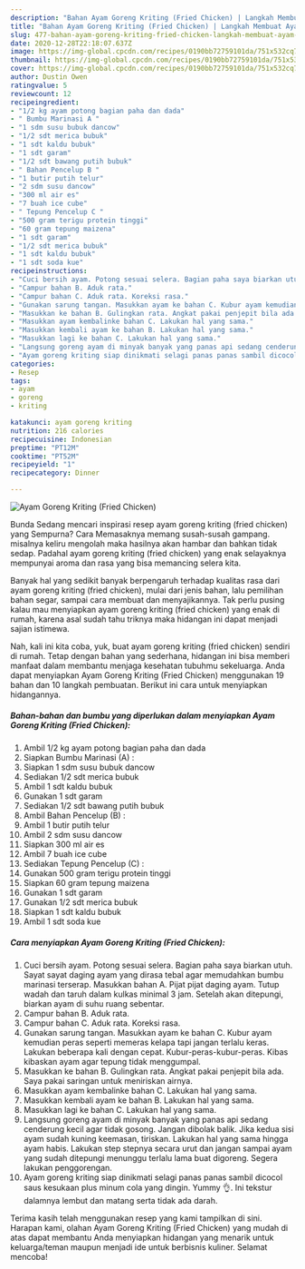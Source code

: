 ```yaml
---
description: "Bahan Ayam Goreng Kriting (Fried Chicken) | Langkah Membuat Ayam Goreng Kriting (Fried Chicken) Yang Lezat"
title: "Bahan Ayam Goreng Kriting (Fried Chicken) | Langkah Membuat Ayam Goreng Kriting (Fried Chicken) Yang Lezat"
slug: 477-bahan-ayam-goreng-kriting-fried-chicken-langkah-membuat-ayam-goreng-kriting-fried-chicken-yang-lezat
date: 2020-12-28T22:18:07.637Z
image: https://img-global.cpcdn.com/recipes/0190bb72759101da/751x532cq70/ayam-goreng-kriting-fried-chicken-foto-resep-utama.jpg
thumbnail: https://img-global.cpcdn.com/recipes/0190bb72759101da/751x532cq70/ayam-goreng-kriting-fried-chicken-foto-resep-utama.jpg
cover: https://img-global.cpcdn.com/recipes/0190bb72759101da/751x532cq70/ayam-goreng-kriting-fried-chicken-foto-resep-utama.jpg
author: Dustin Owen
ratingvalue: 5
reviewcount: 12
recipeingredient:
- "1/2 kg ayam potong bagian paha dan dada"
- " Bumbu Marinasi A "
- "1 sdm susu bubuk dancow"
- "1/2 sdt merica bubuk"
- "1 sdt kaldu bubuk"
- "1 sdt garam"
- "1/2 sdt bawang putih bubuk"
- " Bahan Pencelup B "
- "1 butir putih telur"
- "2 sdm susu dancow"
- "300 ml air es"
- "7 buah ice cube"
- " Tepung Pencelup C "
- "500 gram terigu protein tinggi"
- "60 gram tepung maizena"
- "1 sdt garam"
- "1/2 sdt merica bubuk"
- "1 sdt kaldu bubuk"
- "1 sdt soda kue"
recipeinstructions:
- "Cuci bersih ayam. Potong sesuai selera. Bagian paha saya biarkan utuh. Sayat sayat daging ayam yang dirasa tebal agar memudahkan bumbu marinasi terserap. Masukkan bahan A. Pijat pijat daging ayam. Tutup wadah dan taruh dalam kulkas minimal 3 jam. Setelah akan ditepungi, biarkan ayam di suhu ruang sebentar."
- "Campur bahan B. Aduk rata."
- "Campur bahan C. Aduk rata. Koreksi rasa."
- "Gunakan sarung tangan. Masukkan ayam ke bahan C. Kubur ayam kemudian peras seperti memeras kelapa tapi jangan terlalu keras. Lakukan beberapa kali dengan cepat. Kubur-peras-kubur-peras. Kibas kibaskan ayam agar tepung tidak menggumpal."
- "Masukkan ke bahan B. Gulingkan rata. Angkat pakai penjepit bila ada. Saya pakai saringan untuk meniriskan airnya."
- "Masukkan ayam kembalinke bahan C. Lakukan hal yang sama."
- "Masukkan kembali ayam ke bahan B. Lakukan hal yang sama."
- "Masukkan lagi ke bahan C. Lakukan hal yang sama."
- "Langsung goreng ayam di minyak banyak yang panas api sedang cenderung kecil agar tidak gosong. Jangan dibolak balik. Jika kedua sisi ayam sudah kuning keemasan, tiriskan. Lakukan hal yang sama hingga ayam habis. Lakukan step stepnya secara urut dan jangan sampai ayam yang sudah ditepungi menunggu terlalu lama buat digoreng. Segera lakukan penggorengan."
- "Ayam goreng kriting siap dinikmati selagi panas panas sambil dicocol saus kesukaan plus minum cola yang dingin. Yummy 👌. Ini tekstur dalamnya lembut dan matang serta tidak ada darah."
categories:
- Resep
tags:
- ayam
- goreng
- kriting

katakunci: ayam goreng kriting 
nutrition: 216 calories
recipecuisine: Indonesian
preptime: "PT12M"
cooktime: "PT52M"
recipeyield: "1"
recipecategory: Dinner

---
```



![Ayam Goreng Kriting (Fried Chicken)](https://img-global.cpcdn.com/recipes/0190bb72759101da/751x532cq70/ayam-goreng-kriting-fried-chicken-foto-resep-utama.jpg)

Bunda Sedang mencari inspirasi resep ayam goreng kriting (fried chicken) yang Sempurna? Cara Memasaknya memang susah-susah gampang. misalnya keliru mengolah maka hasilnya akan hambar dan bahkan tidak sedap. Padahal ayam goreng kriting (fried chicken) yang enak selayaknya mempunyai aroma dan rasa yang bisa memancing selera kita.

Banyak hal yang sedikit banyak berpengaruh terhadap kualitas rasa dari ayam goreng kriting (fried chicken), mulai dari jenis bahan, lalu pemilihan bahan segar, sampai cara membuat dan menyajikannya. Tak perlu pusing kalau mau menyiapkan ayam goreng kriting (fried chicken) yang enak di rumah, karena asal sudah tahu triknya maka hidangan ini dapat menjadi sajian istimewa.




Nah, kali ini kita coba, yuk, buat ayam goreng kriting (fried chicken) sendiri di rumah. Tetap dengan bahan yang sederhana, hidangan ini bisa memberi manfaat dalam membantu menjaga kesehatan tubuhmu sekeluarga. Anda dapat menyiapkan Ayam Goreng Kriting (Fried Chicken) menggunakan 19 bahan dan 10 langkah pembuatan. Berikut ini cara untuk menyiapkan hidangannya.

<!--inarticleads1-->

##### Bahan-bahan dan bumbu yang diperlukan dalam menyiapkan Ayam Goreng Kriting (Fried Chicken):

1. Ambil 1/2 kg ayam potong bagian paha dan dada
1. Siapkan  Bumbu Marinasi (A) :
1. Siapkan 1 sdm susu bubuk dancow
1. Sediakan 1/2 sdt merica bubuk
1. Ambil 1 sdt kaldu bubuk
1. Gunakan 1 sdt garam
1. Sediakan 1/2 sdt bawang putih bubuk
1. Ambil  Bahan Pencelup (B) :
1. Ambil 1 butir putih telur
1. Ambil 2 sdm susu dancow
1. Siapkan 300 ml air es
1. Ambil 7 buah ice cube
1. Sediakan  Tepung Pencelup (C) :
1. Gunakan 500 gram terigu protein tinggi
1. Siapkan 60 gram tepung maizena
1. Gunakan 1 sdt garam
1. Gunakan 1/2 sdt merica bubuk
1. Siapkan 1 sdt kaldu bubuk
1. Ambil 1 sdt soda kue




<!--inarticleads2-->

##### Cara menyiapkan Ayam Goreng Kriting (Fried Chicken):

1. Cuci bersih ayam. Potong sesuai selera. Bagian paha saya biarkan utuh. Sayat sayat daging ayam yang dirasa tebal agar memudahkan bumbu marinasi terserap. Masukkan bahan A. Pijat pijat daging ayam. Tutup wadah dan taruh dalam kulkas minimal 3 jam. Setelah akan ditepungi, biarkan ayam di suhu ruang sebentar.
1. Campur bahan B. Aduk rata.
1. Campur bahan C. Aduk rata. Koreksi rasa.
1. Gunakan sarung tangan. Masukkan ayam ke bahan C. Kubur ayam kemudian peras seperti memeras kelapa tapi jangan terlalu keras. Lakukan beberapa kali dengan cepat. Kubur-peras-kubur-peras. Kibas kibaskan ayam agar tepung tidak menggumpal.
1. Masukkan ke bahan B. Gulingkan rata. Angkat pakai penjepit bila ada. Saya pakai saringan untuk meniriskan airnya.
1. Masukkan ayam kembalinke bahan C. Lakukan hal yang sama.
1. Masukkan kembali ayam ke bahan B. Lakukan hal yang sama.
1. Masukkan lagi ke bahan C. Lakukan hal yang sama.
1. Langsung goreng ayam di minyak banyak yang panas api sedang cenderung kecil agar tidak gosong. Jangan dibolak balik. Jika kedua sisi ayam sudah kuning keemasan, tiriskan. Lakukan hal yang sama hingga ayam habis. Lakukan step stepnya secara urut dan jangan sampai ayam yang sudah ditepungi menunggu terlalu lama buat digoreng. Segera lakukan penggorengan.
1. Ayam goreng kriting siap dinikmati selagi panas panas sambil dicocol saus kesukaan plus minum cola yang dingin. Yummy 👌. Ini tekstur dalamnya lembut dan matang serta tidak ada darah.




Terima kasih telah menggunakan resep yang kami tampilkan di sini. Harapan kami, olahan Ayam Goreng Kriting (Fried Chicken) yang mudah di atas dapat membantu Anda menyiapkan hidangan yang menarik untuk keluarga/teman maupun menjadi ide untuk berbisnis kuliner. Selamat mencoba!
